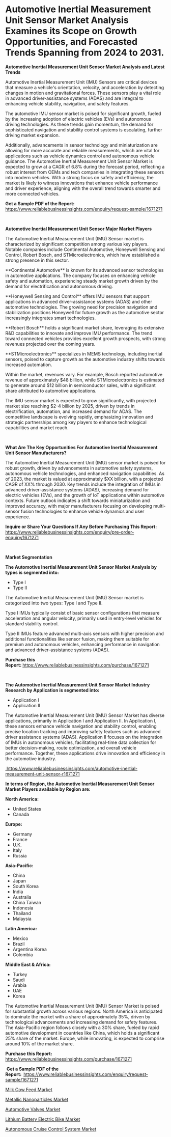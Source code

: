 <p><h1>Automotive Inertial Measurement Unit Sensor Market Analysis Examines its Scope on Growth Opportunities, and Forecasted Trends Spanning from 2024 to 2031.</h1></p><p><strong>Automotive Inertial Measurement Unit Sensor Market Analysis and Latest Trends</strong></p>
<p><p>Automotive Inertial Measurement Unit (IMU) Sensors are critical devices that measure a vehicle's orientation, velocity, and acceleration by detecting changes in motion and gravitational forces. These sensors play a vital role in advanced driver-assistance systems (ADAS) and are integral to enhancing vehicle stability, navigation, and safety features. </p><p>The automotive IMU sensor market is poised for significant growth, fueled by the increasing adoption of electric vehicles (EVs) and autonomous driving technologies. As these trends gain momentum, the demand for sophisticated navigation and stability control systems is escalating, further driving market expansion. </p><p>Additionally, advancements in sensor technology and miniaturization are allowing for more accurate and reliable measurements, which are vital for applications such as vehicle dynamics control and autonomous vehicle guidance. The Automotive Inertial Measurement Unit Sensor Market is expected to grow at a CAGR of 6.8% during the forecast period, reflecting a robust interest from OEMs and tech companies in integrating these sensors into modern vehicles. With a strong focus on safety and efficiency, the market is likely to witness innovations that enhance vehicle performance and driver experience, aligning with the overall trend towards smarter and more connected vehicles.</p></p>
<p><strong>Get a Sample PDF of the Report:&nbsp;</strong> <a href="https://www.reliablebusinessinsights.com/enquiry/request-sample/1671271?utm_campaign=39&utm_medium=2&utm_source=Github&utm_content=ia&utm_term=10102024&utm_id=automotive-inertial-measurement-unit-sensor">https://www.reliablebusinessinsights.com/enquiry/request-sample/1671271</a></p>
<p>&nbsp;</p>
<p><strong>Automotive Inertial Measurement Unit Sensor Major Market Players</strong></p>
<p><p>The Automotive Inertial Measurement Unit (IMU) Sensor market is characterized by significant competition among various key players. Notable companies include Continental Automotive, Honeywell Sensing and Control, Robert Bosch, and STMicroelectronics, which have established a strong presence in this sector. </p><p>**Continental Automotive** is known for its advanced sensor technologies in automotive applications. The company focuses on enhancing vehicle safety and automation, experiencing steady market growth driven by the demand for electrification and autonomous driving.</p><p>**Honeywell Sensing and Control** offers IMU sensors that support applications in advanced driver-assistance systems (ADAS) and other automotive technologies. The growing need for precision navigation and stabilization positions Honeywell for future growth as the automotive sector increasingly integrates smart technologies.</p><p>**Robert Bosch** holds a significant market share, leveraging its extensive R&D capabilities to innovate and improve IMU performance. The trend toward connected vehicles provides excellent growth prospects, with strong revenues projected over the coming years.</p><p>**STMicroelectronics** specializes in MEMS technology, including inertial sensors, poised to capture growth as the automotive industry shifts towards increased automation.</p><p>Within the market, revenues vary. For example, Bosch reported automotive revenue of approximately $48 billion, while STMicroelectronics is estimated to generate around $12 billion in semiconductor sales, with a significant share attributed to automotive applications.</p><p>The IMU sensor market is expected to grow significantly, with projected market size reaching $2-4 billion by 2025, driven by trends in electrification, automation, and increased demand for ADAS. The competitive landscape is evolving rapidly, emphasizing innovation and strategic partnerships among key players to enhance technological capabilities and market reach.</p></p>
<p>&nbsp;</p>
<p><strong>What Are The Key Opportunities For Automotive Inertial Measurement Unit Sensor Manufacturers?</strong></p>
<p><p>The Automotive Inertial Measurement Unit (IMU) sensor market is poised for robust growth, driven by advancements in automotive safety systems, autonomous vehicle technologies, and enhanced navigation capabilities. As of 2023, the market is valued at approximately $XX billion, with a projected CAGR of XX% through 2030. Key trends include the integration of IMUs in advanced driver-assistance systems (ADAS), increasing demand for electric vehicles (EVs), and the growth of IoT applications within automotive contexts. Future outlook indicates a shift towards miniaturization and improved accuracy, with major manufacturers focusing on developing multi-sensor fusion technologies to enhance vehicle dynamics and user experience.</p></p>
<p><strong>Inquire or Share Your Questions If Any Before Purchasing This Report:</strong> <a href="https://www.reliablebusinessinsights.com/enquiry/pre-order-enquiry/1671271?utm_campaign=39&utm_medium=2&utm_source=Github&utm_content=ia&utm_term=10102024&utm_id=automotive-inertial-measurement-unit-sensor">https://www.reliablebusinessinsights.com/enquiry/pre-order-enquiry/1671271</a></p>
<p>&nbsp;</p>
<p><strong>Market Segmentation</strong></p>
<p><strong>The Automotive Inertial Measurement Unit Sensor Market Analysis by types is segmented into:</strong></p>
<p><ul><li>Type I</li><li>Type II</li></ul></p>
<p><p>The Automotive Inertial Measurement Unit (IMU) Sensor market is categorized into two types: Type I and Type II. </p><p>Type I IMUs typically consist of basic sensor configurations that measure acceleration and angular velocity, primarily used in entry-level vehicles for standard stability control. </p><p>Type II IMUs feature advanced multi-axis sensors with higher precision and additional functionalities like sensor fusion, making them suitable for premium and autonomous vehicles, enhancing performance in navigation and advanced driver-assistance systems (ADAS).</p></p>
<p><strong>Purchase this Report:&nbsp;</strong><a href="https://www.reliablebusinessinsights.com/purchase/1671271?utm_campaign=39&utm_medium=2&utm_source=Github&utm_content=ia&utm_term=10102024&utm_id=automotive-inertial-measurement-unit-sensor">https://www.reliablebusinessinsights.com/purchase/1671271</a></p>
<p>&nbsp;</p>
<p><strong>The Automotive Inertial Measurement Unit Sensor Market Industry Research by Application is segmented into:</strong></p>
<p><ul><li>Application I</li><li>Application II</li></ul></p>
<p><p>The Automotive Inertial Measurement Unit (IMU) Sensor Market has diverse applications, primarily in Application I and Application II. In Application I, these sensors enhance vehicle navigation and stability control, enabling precise location tracking and improving safety features such as advanced driver assistance systems (ADAS). Application II focuses on the integration of IMUs in autonomous vehicles, facilitating real-time data collection for better decision-making, route optimization, and overall vehicle performance. Together, these applications drive innovation and efficiency in the automotive industry.</p></p>
<p><a href="https://www.reliablebusinessinsights.com/automotive-inertial-measurement-unit-sensor-r1671271?utm_campaign=39&utm_medium=2&utm_source=Github&utm_content=ia&utm_term=10102024&utm_id=automotive-inertial-measurement-unit-sensor">&nbsp;https://www.reliablebusinessinsights.com/automotive-inertial-measurement-unit-sensor-r1671271</a></p>
<p><strong>In terms of Region, the Automotive Inertial Measurement Unit Sensor Market Players available by Region are:</strong></p>
<p>
    <p> <strong> North America: </strong>
        <ul>
            <li>United States</li>
            <li>Canada</li>
        </ul>
        </p> 
    <p> <strong> Europe: </strong>
        <ul>
            <li>Germany</li>
            <li>France</li>
            <li>U.K.</li>
            <li>Italy</li>
            <li>Russia</li>
        </ul>
        </p> 
    <p> <strong> Asia-Pacific: </strong>
        <ul>
            <li>China</li>
            <li>Japan</li>
            <li>South Korea</li>
            <li>India</li>
            <li>Australia</li>
            <li>China Taiwan</li>
            <li>Indonesia</li>
            <li>Thailand</li>
            <li>Malaysia</li>
        </ul>
        </p> 
    <p> <strong> Latin America: </strong>
        <ul>
            <li>Mexico</li>
            <li>Brazil</li>
            <li>Argentina Korea</li>
            <li>Colombia</li>
        </ul>
        </p> 
    <p> <strong> Middle East & Africa: </strong>
        <ul>
            <li>Turkey</li>
            <li>Saudi</li>
            <li>Arabia</li>
            <li>UAE</li>
            <li>Korea</li>
        </ul>
    </p>
    </p>
<p><p>The Automotive Inertial Measurement Unit (IMU) Sensor Market is poised for substantial growth across various regions. North America is anticipated to dominate the market with a share of approximately 35%, driven by technological advancements and increasing demand for safety features. The Asia-Pacific region follows closely with a 30% share, fueled by rapid automotive development in countries like China, which holds a significant 25% share of the market. Europe, while innovating, is expected to comprise around 10% of the market share.</p></p>
<p><strong>Purchase this Report: </strong><a href="https://www.reliablebusinessinsights.com/purchase/1671271?utm_campaign=39&utm_medium=2&utm_source=Github&utm_content=ia&utm_term=10102024&utm_id=automotive-inertial-measurement-unit-sensor">https://www.reliablebusinessinsights.com/purchase/1671271</a></p>
<p>&nbsp;<strong>Get a Sample PDF of the Report:&nbsp;&nbsp;</strong><a href="https://www.reliablebusinessinsights.com/enquiry/request-sample/1671271?utm_campaign=39&utm_medium=2&utm_source=Github&utm_content=ia&utm_term=10102024&utm_id=automotive-inertial-measurement-unit-sensor">https://www.reliablebusinessinsights.com/enquiry/request-sample/1671271</a></p>
<p><strong></strong></p>
<p><p><a href="https://www.linkedin.com/pulse/global-milk-cow-feed-market-sector-types-applications-player-0e9ze?utm_campaign=39&utm_medium=2&utm_source=Github&utm_content=ia&utm_term=10102024&utm_id=automotive-inertial-measurement-unit-sensor">Milk Cow Feed Market</a></p><p><a href="https://www.linkedin.com/pulse/unlocking-growth-potential-strategic-analysis-metallic-nanoparticles-0udfe?utm_campaign=39&utm_medium=2&utm_source=Github&utm_content=ia&utm_term=10102024&utm_id=automotive-inertial-measurement-unit-sensor">Metallic Nanoparticles Market</a></p><p><a href="https://github.com/mac1evjen/Market-Research-Report-List-1/blob/main/automotive-valves-market.md?utm_campaign=39&utm_medium=2&utm_source=Github&utm_content=ia&utm_term=10102024&utm_id=automotive-inertial-measurement-unit-sensor">Automotive Valves Market</a></p><p><a href="https://www.linkedin.com/pulse/lithium-battery-electric-bike-market-ecosystem-competitive-ber5e?utm_campaign=39&utm_medium=2&utm_source=Github&utm_content=ia&utm_term=10102024&utm_id=automotive-inertial-measurement-unit-sensor">Lithium Battery Electric Bike Market</a></p><p><a href="https://github.com/edb4votunget/Market-Research-Report-List-1/blob/main/autonomous-cruise-control-system-market.md?utm_campaign=39&utm_medium=2&utm_source=Github&utm_content=ia&utm_term=10102024&utm_id=automotive-inertial-measurement-unit-sensor">Autonomous Cruise Control System Market</a></p></p>